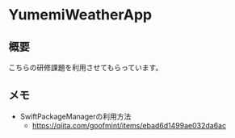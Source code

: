 # YumemiWeatherApp

## 概要
こちらの研修課題を利用させてもらっています。

## メモ
- SwiftPackageManagerの利用方法
    - https://qiita.com/goofmint/items/ebad6d1499ae032da6ac
